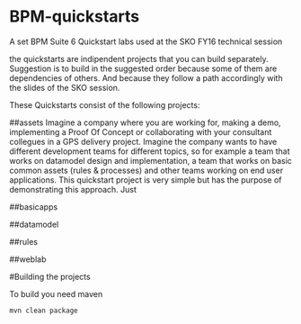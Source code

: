 # BPM-quickstarts

A set BPM Suite 6 Quickstart labs used at the SKO FY16 technical session

the quickstarts are indipendent projects that you can build separately. Suggestion is to build in the suggested order because some of them are dependencies of others. And because they follow a path accordingly with the slides of the SKO session.

These Quickstarts consist of the following projects:

##assets
Imagine a company where you are working for, making a demo, implementing a Proof Of Concept or collaborating with your consultant collegues in a GPS delivery project.
Imagine the company wants to have different development teams for different topics, so for example a team that works on datamodel design and implementation, a team that works on basic common assets (rules & processes) and other teams working on end user applications.
This quickstart project is very simple but has the purpose of demonstrating this approach.
Just 

##basicapps 

##datamodel 

##rules     

##weblab


#Building the projects

To build you need maven

~~~
mvn clean package
~~~